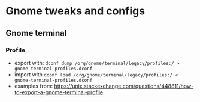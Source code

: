# Gnome tweaks and configs

## Gnome terminal
### Profile
- export with: `dconf dump /org/gnome/terminal/legacy/profiles:/ > gnome-terminal-profiles.dconf`
- import with `dconf load /org/gnome/terminal/legacy/profiles:/ < gnome-terminal-profiles.dconf`
- examples from: https://unix.stackexchange.com/questions/448811/how-to-export-a-gnome-terminal-profile

